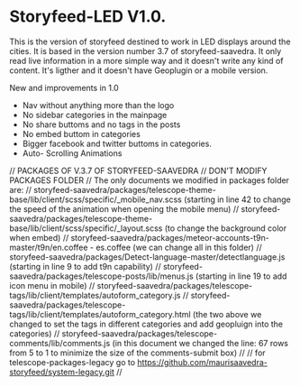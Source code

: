 # Storyfeed-LED V1.0.
This is the version of storyfeed destined to work in LED displays around the cities. It is based in the version number 3.7 of storyfeed-saavedra.
It only read live information in a more simple way and it doesn't write any kind of content. It's ligther and it doesn't have Geoplugin or a mobile version.


New and improvements in 1.0
- Nav without anything more than the logo
- No sidebar categories in the mainpage
- No share buttoms and no tags in the posts
- No embed buttom in categories
- Bigger facebook and twitter buttoms in categories.
- Auto- Scrolling Animations



// PACKAGES OF V.3.7 OF STORYFEED-SAAVEDRA
// DON'T MODIFY PACKAGES FOLDER
// The only documents we modified in packages folder are:
// storyfeed-saavedra/packages/telescope-theme-base/lib/client/scss/specific/_mobile_nav.scss (starting in line 42 to change the speed of the animation when opening the mobile menu)
// storyfeed-saavedra/packages/telescope-theme-base/lib/client/scss/specific/_layout.scss (to change the background color when embed)
// storyfeed-saavedra/packages/meteor-accounts-t9n-master/t9n/en.coffee - es.coffee (we can change all in this folder)
// storyfeed-saavedra/packages/Detect-language-master/detectlanguage.js  (starting in line 9 to add t9n capability)
// storyfeed-saavedra/packages/telescope-posts/lib/menus.js  (starting in line 19 to add icon menu in mobile)
// storyfeed-saavedra/packages/telescope-tags/lib/client/templates/autoform_category.js
// storyfeed-saavedra/packages/telescope-tags/lib/client/templates/autoform_category.html (the two above we changed to set the tags in different categories and add geopluign into the categories)
// storyfeed-saavedra/packages/telescope-comments/lib/comments.js (in this document we changed the line: 67 rows from 5 to 1 to minimize the size of the comments-submit box)
// 
// for telescope-packages-legacy go to https://github.com/maurisaavedra-storyfeed/system-legacy.git
// 

